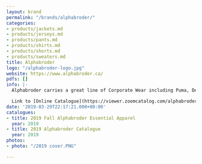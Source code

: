 ```yaml
---
layout: brand
permalink: "/brands/alphabroder/"
categories:
- products/jackets.md
- products/jerseys.md
- products/pants.md
- products/shirts.md
- products/shorts.md
- products/sweaters.md
title: Alphabroder
logo: "/alphabroder-logo.jpg"
website: https://www.alphabroder.ca/
pdfs: []
info: |-
  Alphabroder carries a great line of Corporate Wear including Puma, Devon & Jones, North End, Team 365, Next Level, Bella & Canvas, Jerzees, Gildan, Yupoong, Spyder and Columbia, just to name a few.

  Link to [Online Catalogue](https://viewer.zoomcatalog.com/alphabroder-2019-canada)
date: '2019-03-29T22:17:21.000+00:00'
catalogues:
- title: 2019 Fall Alphabroder Essential Apparel
  year: 2019
- title: 2019 Alphabroder Catalogue
  year: 2019
photos:
- photo: "/2019 cover.PNG"

---
```

